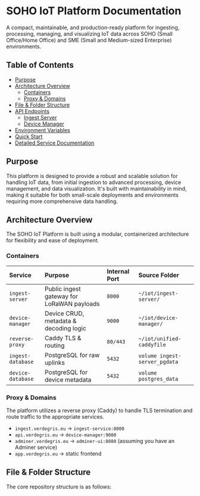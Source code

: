 # SOHO IoT Platform Documentation

A compact, maintainable, and production-ready platform for ingesting, processing, managing, and visualizing IoT data across SOHO (Small Office/Home Office) and SME (Small and Medium-sized Enterprise) environments.

## Table of Contents

* [Purpose](#purpose)
* [Architecture Overview](#architecture-overview)
    * [Containers](#containers)
    * [Proxy & Domains](#proxy--domains)
* [File & Folder Structure](#file--folder-structure)
* [API Endpoints](#api-endpoints)
    * [Ingest Server](#ingest-server)
    * [Device Manager](#device-manager)
* [Environment Variables](#environment-variables)
* [Quick Start](#quick-start)
* [Detailed Service Documentation](#detailed-service-documentation)

## Purpose

This platform is designed to provide a robust and scalable solution for handling IoT data, from initial ingestion to advanced processing, device management, and data visualization. It's built with maintainability in mind, making it suitable for both small-scale deployments and environments requiring more comprehensive data handling.

## Architecture Overview

The SOHO IoT Platform is built using a modular, containerized architecture for flexibility and ease of deployment.

### Containers

| Service          | Purpose                                | Internal Port | Source Folder             |
| :--------------- | :------------------------------------- | :------------ | :------------------------ |
| `ingest-server`  | Public ingest gateway for LoRaWAN payloads | `8000`        | `~/iot/ingest-server/`    |
| `device-manager` | Device CRUD, metadata & decoding logic   | `9000`        | `~/iot/device-manager/`   |
| `reverse-proxy`  | Caddy TLS & routing                    | `80/443`      | `~/iot/unified-caddyfile` |
| `ingest-database`| PostgreSQL for raw uplinks             | `5432`        | `volume ingest-server_pgdata` |
| `device-database`| PostgreSQL for device metadata         | `5432`        | `volume postgres_data`    |

### Proxy & Domains

The platform utilizes a reverse proxy (Caddy) to handle TLS termination and route traffic to the appropriate services.

* `ingest.verdegris.eu` &rarr; `ingest-service:8000`
* `api.verdegris.eu` &rarr; `device-manager:9000`
* `adminer.verdegris.eu` &rarr; `adminer-ui:8080` (assuming you have an Adminer service)
* `app.verdegris.eu` &rarr; static frontend

## File & Folder Structure

The core repository structure is as follows:
